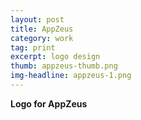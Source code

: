```yaml
---
layout: post
title: AppZeus
category: work
tag: print
excerpt: logo design
thumb: appzeus-thumb.png
img-headline: appzeus-1.png
---
```


<div class=txt>
<p>
    <strong>Logo for AppZeus</strong>
</p>



</div>
